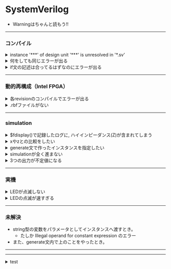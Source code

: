 # SystemVerilog


- Warningはちゃんと読もう!!


***
### コンパイル

<details>
<summary>instance '***' of design unit '***' is unresolved in '*.sv' </summary>

- コンパイル時(Makefile)に依存関係のあるsvファイルを忘れずに含めよう
</details>

<details>
<summary>何をしても同じエラーが出る</summary>

- いじってるファイル間違ってない? 階層をよく見ろ!
</details>



<details>
<summary>if文の記述は合ってるはずなのにエラーが出る</summary>

- A is not constant エラー
- if文を書いている always_ffブロックに入る直前の変数宣言で, 行末を `;` ではなく `,` にしてしまっていた. 
</details>






***
### 動的再構成（Intel FPGA）
<details>
<summary>各revisionのコンパイルでエラーが出る</summary>

- pr_ip作ったあと, ちゃんとインスタンス化した? （コード追加した?）
</details>


<details>
<summary>.rbfファイルがない</summary>

*.qsfに以下の2行を追加する
```
set_global_assignment -name GENERATE_PR_RBF_FILE ON
set_global_assignment -name ON_CHIP_BITSTREAM_DECOMPRESSION OFF
```
</details>






***
### simulation
<details>
<summary>$fdisplay()で記録したログに, ハイインピーダンス(Z)が含まれてしまう</summary>

- 出力信号のbit幅と, それを受け取る(simファイルでの)信号線のbit幅が異なっていた
</details>


<details>
<summary>xやzとの比較をしたい</summary>

- aaa === 'x
  - イコールは3つ
  - シングルクォーテーションは左側だけ
</details>


<details>
<summary>generate文で作ったインスタンスを指定したい</summary>

- `ラベル名[番号].インスタンス名`
```SystemVerilog
	genvar i;
	generate
		for(i=0;i<10;i++)begin : gen
			aaa #(.bbb(bbb)) aaa_inst(.ccc(ccc));
		end
	endgenerate
```
- 0番目のインスタンスを指定したい場合
  - `gen[0].aaa_inst`
</details>


<details>
<summary>simulationが全く進まない</summary>

- clk <= ~clk; のところに #(CLOCK_PERIOD/2) を書いていなかった... 
</details>


<details>
<summary>3つの出力が不定値になる</summary>

- 追加説明
  - r_out, g_out, b_out の3つを出力すると不定値になった. その3つは全て同じ不定値を取っていた. 
  - r_out, g_out, b_out の3つに同じ値をassignしてみると不定値にはならなかった.
- 原因
  - 上位のモジュールで(実際は上の上のモジュールで)
  ```SystemVerilog
	.r_out(r_out),
	.g_out(r_out),
	.b_out(r_out),
  ```
  というふうに全てのポートに同じ信号線(r_out)を繋いでしまっていた
</details>







***
### 実機
<details>
<summary>LEDが点滅しない</summary>

- resetの極性を良く見なさい
</details>


<details>
<summary>LEDの点滅が速すぎる</summary>

- 1秒のcount間違ってない?
  - 50MHz => 50 * 10**6 = 50000000
</details>




***
### 未解決
- string型の変数をパラメータとしてインスタンスへ渡すとき。
  - たしか Illegal operand for constant expression のエラー
- また、generate文内で上のことをやったとき。







***
***
<details>
<summary>test</summary>

- test
</details>



